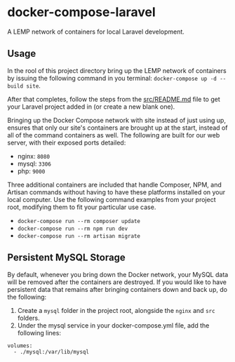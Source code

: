 # docker-compose-laravel

A LEMP network of containers for local Laravel development.

## Usage

In the rool of this project directory bring up the LEMP network of containers by issuing the following command in you terminal: `docker-compose up -d --build site`.

After that completes, follow the steps from the [src/README.md](/src/README.md) file to get your Laravel project added in (or create a new blank one).

Bringing up the Docker Compose network with site instead of just using up, ensures that only our site's containers are brought up at the start, instead of all of the command containers as well. The following are built for our web server, with their exposed ports detailed:

* nginx: `8080`
* mysql: `3306`
* php: `9000`

Three additional containers are included that handle Composer, NPM, and Artisan commands without having to have these platforms installed on your local computer. Use the following command examples from your project root, modifying them to fit your particular use case.

* `docker-compose run --rm composer update`
* `docker-compose run --rm npm run dev`
* `docker-compose run --rm artisan migrate`

## Persistent MySQL Storage

By default, whenever you bring down the Docker network, your MySQL data will be removed after the containers are destroyed. If you would like to have persistent data that remains after bringing containers down and back up, do the following:

1. Create a `mysql` folder in the project root, alongside the `nginx` and `src` folders.
2. Under the mysql service in your docker-compose.yml file, add the following lines:

```
volumes:
  - ./mysql:/var/lib/mysql
```